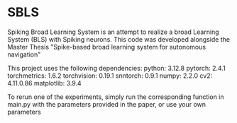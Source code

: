 # SBLS
Spiking Broad Learning System is an attempt to realize a broad Learning System (BLS) with Spiking neurons.
This code was developed alongside the Master Thesis "Spike-based broad learning system for autonomous navigation"

This project uses the following dependencies:
python:         3.12.8
pytorch:        2.4.1
torchmetrics:   1.6.2
torchvision:    0.19.1
snntorch:       0.9.1
numpy:          2.2.0
cv2:            4.11.0.86
matplotlib:     3.9.4

To rerun one of the experiments, simply run the corresponding function in main.py with the parameters provided in the paper, or use your own parameters
